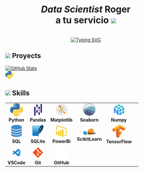<h1 align="center"><b><i><em>Data Scientist</em></i> Roger <br> a tu servicio </b><img src="https://media.giphy.com/media/hvRJCLFzcasrR4ia7z/giphy.gif" width="35"></h1>

<link rel="stylesheet" type='text/css' href="https://cdn.jsdelivr.net/gh/devicons/devicon@latest/devicon.min.css" />

<p align="center">
  <br>
  <a href="https://git.io/typing-svg"><img src="https://readme-typing-svg.herokuapp.com?font=Stefan+Schmidt&size=40&pause=1000&center=true&vCenter=true&width=550&lines=Data+Scientist+Student;Paciencia+y+perseverancia;Aprendizaje+continuo" alt="Typing SVG" /></a>
</p>

## <img src="https://media2.giphy.com/media/QssGEmpkyEOhBCb7e1/giphy.gif?cid=ecf05e47a0n3gi1bfqntqmob8g9aid1oyj2wr3ds3mg700bl&rid=giphy.gif" width ="25"><b> Proyects</b>

<a href="https://github.com/RogerGuevara555/Proyectos-con-Python">
      		<img src="https://github-readme-stats.vercel.app/api/pin/?username=RogerGuevara555&repo=Proyectos-con-Python&theme=cobalt" alt="GitHub Stats" /><br>
          <img src="assets/python.png" width="25" alt="Python"/></img>
    	</a>

## <img src="https://media2.giphy.com/media/QssGEmpkyEOhBCb7e1/giphy.gif?cid=ecf05e47a0n3gi1bfqntqmob8g9aid1oyj2wr3ds3mg700bl&rid=giphy.gif" width ="25"><b> Skills</b>



<table>
  <tr>
    <td align="center">
      <img src="assets/python.png" width="40" alt="Python"/><br>
      <b>Python</b>
    </td>
    <td align="center">
      <img src="assets/pandas.svg" width="40" alt="Pandas"/><br>
      <b>Pandas</b>
    </td>
    <td align="center">
      <img src="assets/matplotlib.svg" width="40" alt="Matplotlib"/><br>
      <b>Matplotlib</b>
    </td>
    <td align="center">
      <img src="assets/seaborn.svg" width="40" alt="Seaborn"/><br>
      <b>Seaborn</b>
    </td>
    <td align="center">
      <img src="assets/numpy.svg" width="40" alt="Numpy"/><br>
      <b>Numpy</b>
    </td>
  </tr>

  <tr>
    <td align="center">
      <img src="assets/sql.png" width="40" alt="SQL"/><br>
      <b>SQL</b>
    </td>
    <td align="center">
      <img src="assets/sqlite.png" width="40" alt="SQLite"/><br>
      <b>SQLite</b>
    </td>
    <td align="center">
      <img src="assets/powerbi.png" width="40" alt="PowerBi"/><br>
      <b>PowerBi</b>
    </td>
    <td align="center">
      <img src="assets/scikitlearn.png" width="40" alt="ScikitLearn"/><br>
      <b>ScikitLearn</b>
    </td>
    <td align="center">
      <img src="assets/tensorflow.png" width="40" alt="TensorFlow"/><br>
      <b>TensorFlow</b>
    </td>
  </tr>

  <tr>
    <td align="center">
      <img src="assets/vscode.png" width="40" alt="VSCode"/><br>
      <b>VSCode</b>
    </td>
    <td align="center">
      <img src="assets/git.svg" width="40" alt="Git"/><br>
      <b>Git</b>
    </td>
    <td align="center">
      <img src="assets/github.png" width="40" alt="GitHub"/><br>
      <b>GitHub</b>
    </td>
    <td align="center"></td>
    <td align="center"></td>
    <td align="center"></td>
  </tr>
  
</table>








